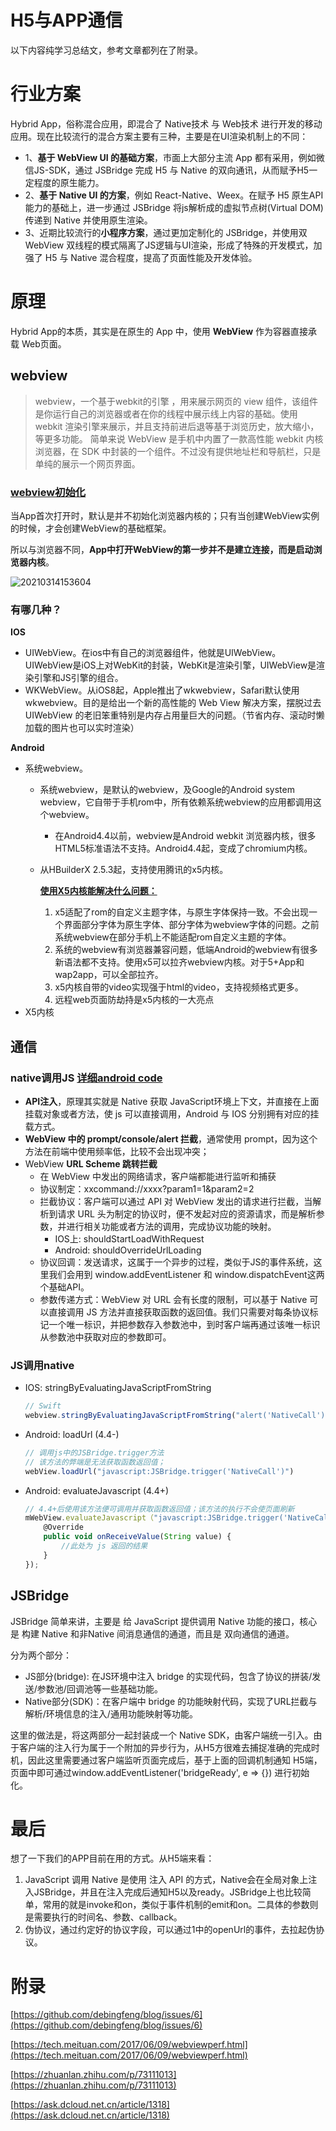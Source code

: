 # H5与APP通信

以下内容纯学习总结文，参考文章都列在了附录。

# 行业方案

Hybrid App，俗称混合应用，即混合了 Native技术 与 Web技术 进行开发的移动应用。现在比较流行的混合方案主要有三种，主要是在UI渲染机制上的不同：

- 1、**基于 WebView UI 的基础方案**，市面上大部分主流 App 都有采用，例如微信JS-SDK，通过 JSBridge 完成 H5 与 Native 的双向通讯，从而赋予H5一定程度的原生能力。
- 2、**基于 Native UI 的方案**，例如 React-Native、Weex。在赋予 H5 原生API能力的基础上，进一步通过 JSBridge 将js解析成的虚拟节点树(Virtual DOM)传递到 Native 并使用原生渲染。
- 3、近期比较流行的**小程序方案**，通过更加定制化的 JSBridge，并使用双 WebView 双线程的模式隔离了JS逻辑与UI渲染，形成了特殊的开发模式，加强了 H5 与 Native 混合程度，提高了页面性能及开发体验。

# 原理

Hybrid App的本质，其实是在原生的 App 中，使用 **WebView** 作为容器直接承载 Web页面。

## webview

> webview，一个基于webkit的引擎 ，用来展示网页的 view 组件，该组件是你运行自己的浏览器或者在你的线程中展示线上内容的基础。使用 webkit 渲染引擎来展示，并且支持前进后退等基于浏览历史，放大缩小，等更多功能。
简单来说 WebView 是手机中内置了一款高性能 webkit 内核浏览器，在 SDK 中封装的一个组件。不过没有提供地址栏和导航栏，只是单纯的展示一个网页界面。

### [webview初始化](https://tech.meituan.com/2017/06/09/webviewperf.html)

当App首次打开时，默认是并不初始化浏览器内核的；只有当创建WebView实例的时候，才会创建WebView的基础框架。

所以与浏览器不同，**App中打开WebView的第一步并不是建立连接，而是启动浏览器内核**。

![20210314153604](https://image-1254278777.cos.ap-guangzhou.myqcloud.com/blog/20210314153604.png)

### 有哪几种？

**IOS**

- UIWebView。在ios中有自己的浏览器组件，他就是UIWebView。UIWebView是iOS上对WebKit的封装，WebKit是渲染引擎，UIWebView是渲染引擎和JS引擎的组合。
- WKWebView。从iOS8起，Apple推出了wkwebview，Safari默认使用wkwebview。目的是给出一个新的高性能的 Web View 解决方案，摆脱过去 UIWebView 的老旧笨重特别是内存占用量巨大的问题。（节省内存、滚动时懒加载的图片也可以实时渲染）

**Android**

- 系统webview。
    - 系统webview，是默认的webview，及Google的Android system webview，它自带于手机rom中，所有依赖系统webview的应用都调用这个webview。
        - 在Android4.4以前，webview是Android webkit 浏览器内核，很多HTML5标准语法不支持。Android4.4起，变成了chromium内核。
    - 从HBuilderX 2.5.3起，支持使用腾讯的x5内核。

        **[使用X5内核能解决什么问题：](https://ask.dcloud.net.cn/article/36806)**

        1. x5适配了rom的自定义主题字体，与原生字体保持一致。不会出现一个界面部分字体为原生字体、部分字体为webview字体的问题。之前系统webview在部分手机上不能适配rom自定义主题的字体。
        2. 系统的webview有浏览器兼容问题，低端Android的webview有很多新语法都不支持。使用x5可以拉齐webview内核。对于5+App和wap2app，可以全部拉齐。
        3. x5内核自带的video实现强于html的video，支持视频格式更多。
        4. 远程web页面防劫持是x5内核的一大亮点
- X5内核

## 通信

### native调用JS   [详细android code](https://blog.csdn.net/carson_ho/article/details/64904691/)

- **API注入**，原理其实就是 Native 获取 JavaScript环境上下文，并直接在上面挂载对象或者方法，使 js 可以直接调用，Android 与 IOS 分别拥有对应的挂载方式。
- **WebView 中的 prompt/console/alert 拦截**，通常使用 prompt，因为这个方法在前端中使用频率低，比较不会出现冲突；
- WebView **URL Scheme 跳转拦截**
    - 在 WebView 中发出的网络请求，客户端都能进行监听和捕获
    - 协议制定：xxcommand://xxxx?param1=1&param2=2
    - 拦截协议：客户端可以通过 API 对 WebView 发出的请求进行拦截，当解析到请求 URL 头为制定的协议时，便不发起对应的资源请求，而是解析参数，并进行相关功能或者方法的调用，完成协议功能的映射。
        - IOS上: shouldStartLoadWithRequest
        - Android: shouldOverrideUrlLoading
    - 协议回调：发送请求，这属于一个异步的过程，类似于JS的事件系统，这里我们会用到 window.addEventListener 和 window.dispatchEvent这两个基础API。
    - 参数传递方式：WebView 对 URL 会有长度的限制，可以基于 Native 可以直接调用 JS 方法并直接获取函数的返回值。我们只需要对每条协议标记一个唯一标识，并把参数存入参数池中，到时客户端再通过该唯一标识从参数池中获取对应的参数即可。

### JS调用native

- IOS: stringByEvaluatingJavaScriptFromString

    ```jsx
    // Swift
    webview.stringByEvaluatingJavaScriptFromString("alert('NativeCall')")
    ```

- Android: loadUrl (4.4-)

    ```jsx
    // 调用js中的JSBridge.trigger方法
    // 该方法的弊端是无法获取函数返回值；
    webView.loadUrl("javascript:JSBridge.trigger('NativeCall')")
    ```

- Android: evaluateJavascript (4.4+)

    ```jsx
    // 4.4+后使用该方法便可调用并获取函数返回值；该方法的执行不会使页面刷新
    mWebView.evaluateJavascript（"javascript:JSBridge.trigger('NativeCall')",      new ValueCallback<String>() {
        @Override
        public void onReceiveValue(String value) {
            //此处为 js 返回的结果
        }
    });
    ```

## JSBridge

JSBridge 简单来讲，主要是 给 JavaScript 提供调用 Native 功能的接口，核心是 构建 Native 和非Native 间消息通信的通道，而且是 双向通信的通道。

分为两个部分：

- JS部分(bridge): 在JS环境中注入 bridge 的实现代码，包含了协议的拼装/发送/参数池/回调池等一些基础功能。
- Native部分(SDK)：在客户端中 bridge 的功能映射代码，实现了URL拦截与解析/环境信息的注入/通用功能映射等功能。

这里的做法是，将这两部分一起封装成一个 Native SDK，由客户端统一引入。由于客户端的注入行为属于一个附加的异步行为，从H5方很难去捕捉准确的完成时机，因此这里需要通过客户端监听页面完成后，基于上面的回调机制通知 H5端，页面中即可通过window.addEventListener('bridgeReady', e => {})  进行初始化。

# 最后

想了一下我们的APP目前在用的方式。从H5端来看：

1. JavaScript 调用 Native 是使用 注入 API 的方式，Native会在全局对象上注入JSBridge，并且在注入完成后通知H5以及ready。JSBridge上也比较简单，常用的就是invoke和on，类似于事件机制的emit和on。二具体的参数则是需要执行的时间名、参数、callback。
2. 伪协议，通过约定好的协议字段，可以通过1中的openUrl的事件，去拉起伪协议。

# 附录

[https://github.com/debingfeng/blog/issues/6](https://github.com/debingfeng/blog/issues/6)

[https://tech.meituan.com/2017/06/09/webviewperf.html](https://tech.meituan.com/2017/06/09/webviewperf.html)

[https://zhuanlan.zhihu.com/p/73111013](https://zhuanlan.zhihu.com/p/73111013)

[https://ask.dcloud.net.cn/article/1318](https://ask.dcloud.net.cn/article/1318)